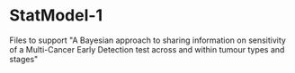 # StatModel-1
Files to support "A Bayesian approach to sharing information on sensitivity of a Multi-Cancer Early Detection test across and within tumour types and stages"
